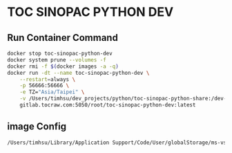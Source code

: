 # TOC SINOPAC PYTHON DEV

## Run Container Command

```sh
docker stop toc-sinopac-python-dev
docker system prune --volumes -f
docker rmi -f $(docker images -a -q)
docker run -dt --name toc-sinopac-python-dev \
    --restart=always \
    -p 56666:56666 \
    -e TZ="Asia/Taipei" \
    -v /Users/timhsu/dev_projects/python/toc-sinopac-python-share:/dev-share \
    gitlab.tocraw.com:5050/root/toc-sinopac-python-dev:latest
```

## image Config

```sh
/Users/timhsu/Library/Application Support/Code/User/globalStorage/ms-vscode-remote.remote-containers/imageConfigs
```
